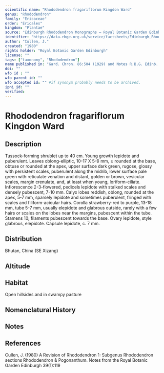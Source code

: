 ```yaml
---
scientific name: "Rhododendron fragariflorum Kingdon Ward"
genus: "Rhododendron"
family: "Ericaceae"
order: "Ericales"
kingdom: "Plantae"
source: "Edinburgh Rhododendron Monographs – Royal Botanic Garden Edinburgh"
identifier: "https://data.rbge.org.uk/service/factsheets/Edinburgh_Rhododendron_Monographs.xhtml"
author: "Cullen, J."
created: "1980"
rights holder: "Royal Botanic Garden Edinburgh"
license: ""
tags: ["taxonomy", "Rhododendron"]
name published in: "Gard. Chron. 86:504 (1929) and Notes R.B.G. Edinb. 16:179 (1931)"
doi: ""
wfo id : ""
wfo parent id: ""
wfo accepted id: "" #if synonym probably needs to be archived.                      
ipni id: ""
verified:
---
```


                       

# Rhododendron fragariflorum Kingdon Ward

## Description
Tussock-forming shrublet up to 40 cm. Young growth lepidote and puberulent. Leaves oblong-elliptic, 10-17 X 5-9 mm, ± rounded at the base, obtuse or rounded at the apex, upper surface dark green, rugose, glossy with persistent scales, puberulent along the midrib, lower surface pale green with reticulate venation and distant, golden or brown, vesicular scales, margin crenulate, and, at least when young, loriform-ciliate. Inflorescence 2-3-flowered, pedicels lepidote with stalked scales and densely pubescent, 7-10 mm. Calyx lobes reddish, oblong, rounded at the apex, 5-7 mm, sparsely lepidote and sometimes puberulent, fringed with scales and filiform-acicular hairs. Corolla strawberry-red to purple, 13-18 mm, tube 5-7 mm, usually elepidote and glabrous outside, rarely with a few hairs or scales on the lobes near the margins, pubescent within the tube. Stamens 10, filaments pubescent towards the base. Ovary lepidote, style glabrous, elepidote. Capsule lepidote, c. 7 mm.

## Distribution
Bhutan, China (SE Xizang)

## Altitude


## Habitat
Open hillsides and in swampy pasture

## Nomenclatural History

                       
## Notes


## References

Cullen, J. (1980) A Revision of Rhododendron 1: Subgenus Rhododendron sections Rhododendron & Pogonanthum. Notes from the Royal Botanic Garden Edinburgh 39(1):119
